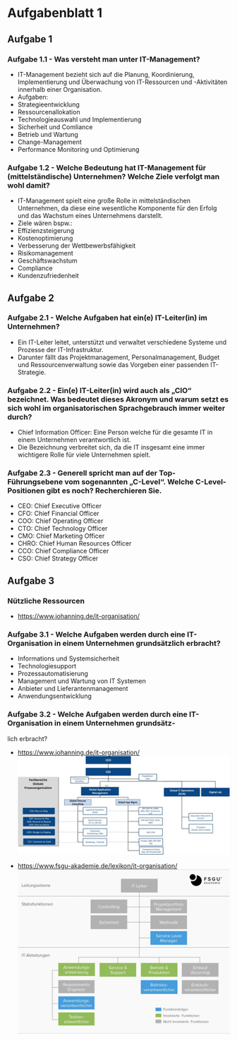 # Aufgabenblatt 1

## Aufgabe 1
### Aufgabe 1.1 - Was versteht man unter IT-Management?
- IT-Management bezieht sich auf die Planung, Koordinierung, Implementierung und Überwachung von IT-Ressourcen und -Aktivitäten innerhalb einer Organisation. 
- Aufgaben:
- Strategieentwicklung
- Ressourcenallokation
- Technologieauswahl und Implementierung
- Sicherheit und Comliance
- Betrieb und Wartung
- Change-Management
- Performance Monitoring und Optimierung

### Aufgabe 1.2 - Welche Bedeutung hat IT-Management für (mittelständische) Unternehmen? Welche Ziele verfolgt man wohl damit?
- IT-Management spielt eine große Rolle in mittelständischen Unternehmen, da diese eine wesentliche Komponente für den Erfolg und das Wachstum eines Unternehmens darstellt.
- Ziele wären bspw.:
- Effizienzsteigerung
- Kostenoptimierung
- Verbesserung der Wettbewerbsfähigkeit
- Risikomanagement
- Geschäftswachstum
- Compliance
- Kundenzufriedenheit

## Aufgabe 2
### Aufgabe 2.1 - Welche Aufgaben hat ein(e) IT-Leiter(in) im Unternehmen?
- Ein IT-Leiter leitet, unterstützt und verwaltet verschiedene Systeme und Prozesse der IT-Infrastruktur.
- Darunter fällt das Projektmanagement, Personalmanagement, Budget und Ressourcenverwaltung sowie das Vorgeben einer passenden IT-Strategie.

### Aufgabe 2.2 - Ein(e) IT-Leiter(in) wird auch als „CIO“ bezeichnet. Was bedeutet dieses Akronym und warum setzt es sich wohl im organisatorischen Sprachgebrauch immer weiter durch?
- Chief Information Officer: Eine Person welche für die gesamte IT in einem Unternehmen verantwortlich ist.
- Die Bezeichnung verbreitet sich, da die IT insgesamt eine immer wichtigere Rolle für viele Unternehmen spielt.

### Aufgabe 2.3 - Generell spricht man auf der Top-Führungsebene vom sogenannten „C-Level“. Welche C-Level-Positionen gibt es noch? Recherchieren Sie.
- CEO: Chief Executive Officer
- CFO: Chief Financial Officer
- COO: Chief Operating Officer
- CTO: Chief Technology Officer
- CMO: Chief Marketing Officer
- CHRO: Chief Human Resources Officer
- CCO: Chief Compliance Officer
- CSO: Chief Strategy Officer


## Aufgabe 3
### Nützliche Ressourcen
- https://www.johanning.de/it-organisation/

### Aufgabe 3.1 - Welche Aufgaben werden durch eine IT-Organisation in einem Unternehmen grundsätzlich erbracht?
- Informations und Systemsicherheit
- Technologiesupport
- Prozessautomatisierung
- Management und Wartung von IT Systemen
- Anbieter und Lieferantenmanagement
- Anwendungsentwicklung

### Aufgabe 3.2 - Welche Aufgaben werden durch eine IT-Organisation in einem Unternehmen grundsätz-
lich erbracht?
- https://www.johanning.de/it-organisation/
![alt text](it-org-mit-prozessorg-jpg-klein.jpg)

- https://www.fsgu-akademie.de/lexikon/it-organisation/
![alt text](aufbau-einer-it-organisation.jpg)